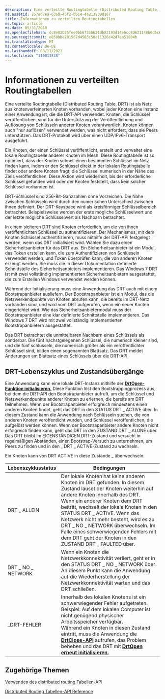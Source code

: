 ```yaml
---
description: Eine verteilte Routingtabelle (Distributed Routing Table, DRT) ist als Netz aus knotenverfeinerten Knoten vorhanden, wobei jeder Knoten eine Instanz einer Anwendung ist, die die DRT-API verwendet.
ms.assetid: 257ad7ea-636b-45f2-b514-4a213939d107
title: Informationen zu verteilten Routingtabellen
ms.topic: article
ms.date: 05/31/2018
ms.openlocfilehash: dc8e82b25fee0bb6733bb21db82193d14e6cc8d621148b6d5c671fb04a3b2d85
ms.sourcegitcommit: e858bbe701567d4583c50a11326e42d7ea51804b
ms.translationtype: MT
ms.contentlocale: de-DE
ms.lasthandoff: 08/11/2021
ms.locfileid: "119011838"
---
```

# <a name="about-distributed-routing-tables"></a>Informationen zu verteilten Routingtabellen

Eine verteilte Routingtabelle (Distributed Routing Table, DRT) ist als Netz aus knotenverfeinerten Knoten vorhanden, wobei jeder Knoten eine Instanz einer Anwendung ist, die die DRT-API verwendet. Knoten, die Schlüssel veröffentlichen, sind für die Unterstützung der Veröffentlichung und Auflösung von Schlüsseln anderer Knoten verantwortlich. Knoten können auch "nur auflösen" verwendet werden, was nicht erfordert, dass sie Peers unterstützen. Das DRT-Protokoll wird über einen UDP/IPv6-Transport ausgeführt.

Ein Knoten, der einen Schlüssel veröffentlicht, erstellt und verwaltet eine lokale Routingtabelle anderer Knoten im Mesh. Diese Routingtabelle ist so optimiert, dass der Knoten schnell einen bestimmten Schlüssel im Netz finden kann, indem er den Schlüssel direkt in der lokalen Routingtabelle findet oder andere Knoten fragt, die Schlüssel numerisch in der Nähe des Ziels veröffentlichen. Diese Aktion wird wiederholt, bis der erforderliche Schlüssel gefunden wird oder der Knoten feststellt, dass kein solcher Schlüssel vorhanden ist.

DRT-Schlüssel sind 256-Bit-Ganzzahlen ohne Vorzeichen. Die Nähe zwischen Schlüsseln wird durch den numerischen Unterschied zwischen ihnen definiert. Der DRT-Keyspace wird als kreisförmiger Schlüsselbereich betrachtet. Beispielsweise werden der erste mögliche Schlüsselwert und der letzte mögliche Schlüsselwert als Nachbarn betrachtet.

In einem sicheren DRT sind Knoten erforderlich, um die von ihnen veröffentlichten Schlüssel zu authentifizieren. Der Mechanismus, mit dem Knoten Schlüssel authentifizieren, muss mithilfe der DRT-API festgelegt werden, wenn das DRT initialisiert wird. Wählen Sie dazu einen Sicherheitsanbieter für das DRT aus. Ein Sicherheitsanbieter ist ein Modul, das Token erstellen kann, die zum Authentifizieren von Schlüsseln verwendet werden, und Token überprüfen kann, die von anderen Knoten erzeugt werden. Sie muss die In dieser Dokumentation definierte Schnittstelle des Sicherheitsanbieters implementieren. Das Windows 7 DRT ist mit zwei vollständig implementierten Sicherheitsanbietern ausgestattet, die zum Erstellen Windows verwendet werden können.

Während der Initialisierung muss eine Anwendung das DRT auch mit einem Bootstrapanbieter ausliefern. Der Bootstrapanbieter ist ein Modul, das die Netzwerkendpunkte von Knoten abrufen kann, die bereits im DRT-Netz vorhanden sind, und wird vom DRT aufgerufen, wenn ein neuer Knoten eingerichtet wird. Wie das Sicherheitsanbietermodul muss der Bootstrapanbieter eine klar definierte Schnittstelle implementieren. Das Windows 7 DRT wird mit zwei vollständig implementierten Bootstrapanbietern ausgestattet.

Das DRT betrachtet die unmittelbaren Nachbarn eines Schlüssels als sonderbar. Die fünf nächstgelegenen Schlüssel, die numerisch kleiner sind, und die fünf schlüsseln, die numerisch größer als ein veröffentlichter Schlüssel sind, bilden einen sogenannten Blattsatz. Das DRT meldet Änderungen am Blattsatz eines Schlüssels über die DRT-API.

## <a name="drt-life-cycle-and-state-transitions"></a>DRT-Lebenszyklus und Zustandsübergänge

Eine Anwendung kann eine lokale DRT-Instanz mithilfe der [**DrtOpen-Funktion initialisieren.**](/windows/desktop/api/drt/nf-drt-drtopen) Diese Funktion löst den Bootstrappingprozess aus, bei dem die DRT-API den Bootstrapanbieter aufruft, um die Schlüssel und Netzwerkendpunkte anderer Knoten zu erlernen, die bereits am DRT teilnehmen. Wenn der Bootstrapanbieter erfolgreich mindestens einen anderen Knoten findet, geht das DRT in den STATUS DRT \_ ACTIVE über. In diesem Zustand kann die Anwendung nach Schlüsseln suchen, die von anderen Knoten veröffentlicht wurden, und Schlüssel veröffentlichen, die aufgelöst werden können. Wenn der Bootstrapanbieter andere Knoten nicht erfolgreich finden kann, geht das DRT in den ZUSTAND DRT \_ ALONE über. Das DRT bleibt im EIGENSTÄNDIGEN DRT-Zustand und versucht in regelmäßigen Abständen, einen Bootstrap-Versuch zu unternehmen, um Peers zu finden und in den \_ DRT \_ ACTIVE-Zustand zu wechseln.

Ein Knoten kann von DRT ACTIVE in diese Zustände \_ überwechseln.

| Lebenszyklusstatus | Bedingungen                                                                                                                                                                                                                                                                                                                                                                                                                 |
|------------------|----------------------------------------------------------------------------------------------------------------------------------------------------------------------------------------------------------------------------------------------------------------------------------------------------------------------------------------------------------------------------------------------------------------------------|
| DRT \_ ALLEIN       | Der lokale Knoten hat keine anderen Knoten im DRT gefunden. In diesem Zustand lauset der Knoten weiterhin auf andere Knoten innerhalb des DRT.<br/> Wenn ein anderer Knoten dem DRT beitritt, wechselt der lokale Knoten in den STATUS DRT \_ ACTIVE. Wenn das Netzwerk nicht mehr besteht, wird es zu DRT \_ NO \_ NETWORK überwechseln. Im Falle eines schwerwiegenden Fehlers mit dem DRT geht der Knoten in den ZUSTAND DRT \_ FAULTED über.<br/> |
| DRT \_ NO \_ NETWORK | Wenn ein Knoten die Netzwerkkonnektivität verliert, geht er in den STATUS DRT \_ NO \_ NETWORK über. An diesem Punkt kann die Anwendung auf die Wiederherstellung der Netzwerkkonnektivität warten und das DRT schließen.<br/>                                                                                                                                                                                                                    |
| \_DRT-FEHLER     | Innerhalb des lokalen Knotens ist ein schwerwiegender Fehler aufgetreten. Beispiel: Auf dem lokalen Computer ist nicht genügend physischer Arbeitsspeicher verfügbar.<br/> Während ein Knoten in diesen Zustand eintritt, muss die Anwendung die [**DrtClose-API**](/windows/desktop/api/drt/nf-drt-drtclose) aufrufen, das Problem beheben und das DRT mit [**DrtOpen erneut initialisieren.**](/windows/desktop/api/drt/nf-drt-drtopen)<br/>                                                                                                   |



 

## <a name="related-topics"></a>Zugehörige Themen

<dl> <dt>

[Verwenden des distributed routing Tabellen-API](using-the-distributed-routing-table-api.md)
</dt> <dt>

[Distributed Routing Tabellen-API Reference](distributed-routing-table-api-reference.md)
</dt> </dl>

 

 




